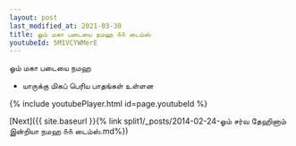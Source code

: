 ```yaml
---
layout: post
last_modified_at: 2021-03-30
title: ஓம் மகா படையை நமஹ ௧௧ டைம்ஸ்
youtubeId: 5M1VCYWMerE
---
```

 
 
 ஓம் மகா படையை நமஹ  
 
 -  யாருக்கு மிகப் பெரிய பாதங்கள் உள்ளன 
 
  
 
  
 
 
 
 
 
 


{% include youtubePlayer.html id=page.youtubeId %}
 
[Next]({{ site.baseurl }}{% link  split1/_posts/2014-02-24-ஓம் சர்வ தேஹினாம் இன்றியா நமஹ ௧௧ டைம்ஸ்.md%})
 
